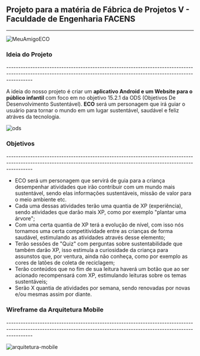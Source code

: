 <h2> Projeto para a matéria de Fábrica de Projetos V - Faculdade de Engenharia FACENS </h2>

-----------------------------------------------------------------------------------------------------------------------------------------------------------------------

![MeuAmigoECO](https://user-images.githubusercontent.com/63882166/168189727-4f3ffa6a-ff2e-4d45-a91e-597199c277a6.png)

<h3>Ideia do Projeto</h3>
-----------------------------------------------------------------------------------------------------------------------------------------------------------------------

A ideia do nosso projeto é criar um **aplicativo Android e um Website para o público infantil** com foco em no objetivo 15.2.1 da ODS (Objetivos De Desenvolvimento Sustentável). **ECO** será um personagem que irá guiar o usuário para tornar o mundo em um lugar sustentável, saudável e feliz atráves da tecnologia.

![ods](https://user-images.githubusercontent.com/63882166/168189901-f5be0022-4dd3-481f-80c8-b7d723a83a94.png)

<h3>Objetivos</h3>
-----------------------------------------------------------------------------------------------------------------------------------------------------------------------

- ECO será um personagem que servirá de guia para a criança desempenhar atividades que irão contribuir com um mundo mais sustentável, sendo elas informações sustentáveis, missão de valor para o meio ambiente etc.
- Cada uma dessas atividades terão uma quantia de XP (experiência), sendo atividades que darão mais XP, como por exemplo "plantar uma árvore";
- Com uma certa quantia de XP terá a evolução de nível, com isso nós tornamos uma certa competitividade entre as crianças de forma saudável, estimulando as atividades através desse elemento;
- Terão sessões de "Quiz" com perguntas sobre sustentabilidade que também darão XP, isso estimula a curiosidade da criança para assunstos que, por ventura, ainda não conheça, como por exemplo as cores de latões de coleta de reciclagem;
- Terão conteúdos que no fim de sua leitura haverá um botão que ao ser acionado recompensará com XP, estimulando leituras sobre os temas sustentáveis;
- Serão X quantia de atividades por semana, sendo renovadas por novas e/ou mesmas assim por diante.

<h3>Wireframe da Arquitetura Mobile</h3>
-----------------------------------------------------------------------------------------------------------------------------------------------------------------------

![arquitetura-mobile](https://user-images.githubusercontent.com/63882166/168190421-1f7adcb8-0e81-4f86-a112-eed6270bb580.png)






